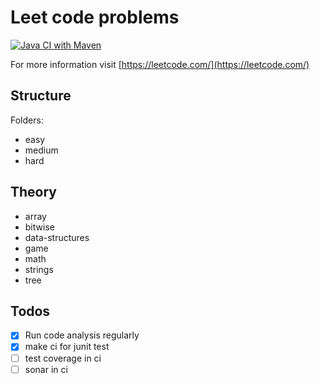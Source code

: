 # Leet code problems

[![Java CI with Maven](https://github.com/Mishco/leet-code-problems/actions/workflows/maven.yml/badge.svg?branch=master)](https://github.com/Mishco/leet-code-problems/actions/workflows/maven.yml)

For more information visit [https://leetcode.com/](https://leetcode.com/)

## Structure

Folders:

- easy
- medium
- hard

## Theory

- array
- bitwise
- data-structures
- game
- math
- strings
- tree

## Todos

- [x] Run code analysis regularly
- [x] make ci for junit test
- [ ] test coverage in ci
- [ ] sonar in ci
